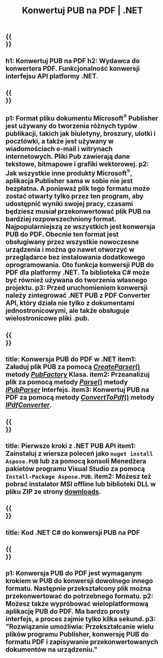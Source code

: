 ﻿---
translation: true
template: /_templates/conversion-child-net.md
title: Konwertuj PUB na PDF | .NET
description: Konwertuj PUB na PDF za pomocą .NET API na dowolnej platformie. Funkcjonalność konwersji wydawców, którą można łatwo zintegrować z Twoim rozwiązaniem.
url: /net/conversion/pub-to-pdf/
metakeywords: pub to pdf net, konwersja pub to pdf net, konwerter pub to pdf c#, konwersja pub to pdf c#, pub to pdf c#
family: pub
platformtag: net
feature: conversion
---

{{<section banner>}}
---
h1: Konwertuj PUB na PDF
h2: Wydawca do konwertera PDF. Funkcjonalność konwersji interfejsu API platformy .NET.
---

{{<section overview>}}
---
p1: Format pliku dokumentu Microsoft<sup>®</sup> Publisher jest używany do tworzenia różnych typów publikacji, takich jak biuletyny, broszury, ulotki i pocztówki, a także jest używany w wiadomościach e-mail i witrynach internetowych. Pliki Pub zawierają dane tekstowe, bitmapowe i grafiki wektorowej.
p2: Jak wszystkie inne produkty Microsoft<sup>®</sup>, aplikacja Publisher sama w sobie nie jest bezpłatna. A ponieważ plik tego formatu może zostać otwarty tylko przez ten program, aby udostępnić wyniki swojej pracy, czasami będziesz musiał przekonwertować plik PUB na bardziej rozpowszechniony format. Najpopularniejszą ze wszystkich jest konwersja PUB do PDF. Obecnie ten format jest obsługiwany przez wszystkie nowoczesne urządzenia i można go nawet otworzyć w przeglądarce bez instalowania dodatkowego oprogramowania. Oto funkcja konwersji PUB do PDF dla platformy .NET. Ta biblioteka C# może być również używana do tworzenia własnego projektu.
p3: Przed uruchomieniem konwersji należy zintegrować .NET PUB z PDF Converter API, który działa nie tylko z dokumentami jednostronicowymi, ale także obsługuje wielostronicowe pliki .pub.
---

{{<section feature1>}}
---
title: Konwersja PUB do PDF w .NET
item1: Załaduj plik PUB za pomocą [*CreateParser*()](https://reference.aspose.com/pub/net/aspose.pub/pubfactory/methods/createparser/index) metody [*PubFactory*](https://reference.aspose.com/pub/net/aspose.pub/pubfactory) Klasa.
item2: Przeanalizuj plik za pomocą metody [*Parse*()](https://reference.aspose.com/pub/net/aspose.pub/ipubparser/methods/parse) metody [*IPubParser*](https://reference.aspose.com/pub/net/aspose.pub/ipubparser) Interfejs.
item3: Konwertuj PUB na PDF za pomocą metody [*ConvertToPdf*()](https://reference.aspose.com/pub/net/aspose.pub/ipdfconverter/methods/converttopdf) metody [*IPdfConverter*](https://reference.aspose.com/pub/net/aspose.pub/ipdfconverter).
---

{{<section feature2>}}
---
title: Pierwsze kroki z .NET PUB API
item1: Zainstaluj z wiersza poleceń jako ```nuget install Aspose.PUB``` lub za pomocą konsoli Menedżera pakietów programu Visual Studio za pomocą ```Install-Package Aspose.PUB```.
item2: Możesz też pobrać instalator MSI offline lub biblioteki DLL w pliku ZIP ze strony [downloads](https://releases.aspose.com/pub/net).
---

{{<section codeexample>}}
---
title: Kod .NET C# do konwersji PUB na PDF
---

{{<section summary>}}
---
p1: Konwersja PUB do PDF jest wymaganym krokiem w PUB do konwersji dowolnego innego formatu. Następnie przekształcony plik można przekonwertować do potrzebnego formatu.
p2: Możesz także wypróbować wieloplatformową aplikację PUB do PDF. Ma bardzo prosty interfejs, a proces zajmie tylko kilka sekund.
p3: "Rozwiązanie umożliwia: Przekształcanie wielu plików programu Publisher, konwersję PUB do formatu PDF i zapisywanie przekonwertowanych dokumentów na urządzeniu."
---
